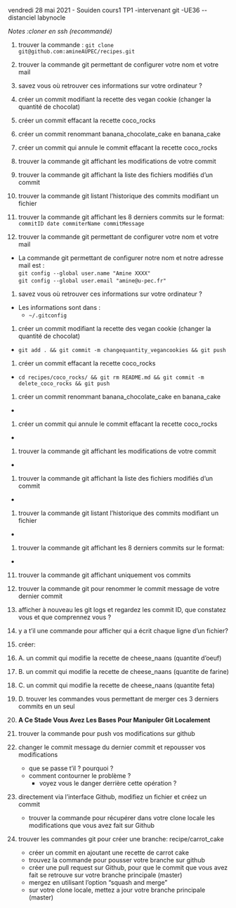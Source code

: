 vendredi 28 mai 2021 - Souiden cours1 TP1 -intervenant git -UE36 --distanciel
labynocle


*Notes :cloner en ssh (recommandé)*



1. trouver la commande  :
`git clone git@github.com:amineAUPEC/recipes.git`

1. trouver la commande git permettant de configurer votre nom et votre mail
2. savez vous où retrouver ces informations sur votre ordinateur ?
3. créer un commit modifiant la recette des vegan cookie (changer la quantité de chocolat)
4. créer un commit effacant la recette coco_rocks
5. créer un commit renommant banana_chocolate_cake en banana_cake
6. créer un commit qui annule le commit effacant la recette coco_rocks
7. trouver la commande git affichant les modifications de votre commit
8. trouver la commande git affichant la liste des fichiers modifiés d’un commit
9. trouver la commande git listant l’historique des commits modifiant un fichier
10. trouver la commande git affichant les 8 derniers commits sur le format:   
`commitID date commiterName commitMessage`

1. trouver la commande git permettant de configurer votre nom et votre mail
- La commande git permettant de configurer notre nom et notre adresse mail est  :  
`git config --global user.name "Amine XXXX"`  
`git config --global user.email "amine@u-pec.fr"`
1. savez vous où retrouver ces informations sur votre ordinateur ?
- Les informations sont dans :
    - `~/.gitconfig`
1. créer un commit modifiant la recette des vegan cookie (changer la quantité de chocolat)
- `git add . && git commit -m changequantity_vegancookies && git push`
1. créer un commit effacant la recette coco_rocks
- `cd recipes/coco_rocks/ && git rm README.md && git commit -m delete_coco_rocks && git push`



1. créer un commit renommant banana_chocolate_cake en banana_cake
- 
1. créer un commit qui annule le commit effacant la recette coco_rocks
- 
1. trouver la commande git affichant les modifications de votre commit
- 
1. trouver la commande git affichant la liste des fichiers modifiés d’un commit
- 
1. trouver la commande git listant l’historique des commits modifiant un fichier
- 
1. trouver la commande git affichant les 8 derniers commits sur le format: 
- 


11. trouver la commande git affichant uniquement vos commits
12. trouver la commande git pour renommer le commit message de votre dernier commit
13. afficher à nouveau les git logs et regardez les commit ID, que constatez vous et que comprennez vous ?
14. y a t’il une commande pour afficher qui a écrit chaque ligne d’un fichier?
15. créer:
15. A. un commit qui modifie la recette de cheese_naans (quantite d’oeuf)
15. B. un commit qui modifie la recette de cheese_naans (quantite de farine)
15. C. un commit qui modifie la recette de cheese_naans (quantite feta)
15. D. trouver les commandes vous permettant de merger ces 3 derniers commits en un seul
15. **A Ce Stade Vous Avez Les Bases Pour Manipuler Git Localement**

1. trouver la commande pour push vos modifications sur github
1. changer le commit message du dernier commit et repousser vos modifications
    - que se passe t’il ? pourquoi ?
    - comment contourner le problème ?
        - voyez vous le danger derrière cette opération ?
1. directement via l’interface Github, modifiez un fichier et créez un commit
    - trouver la commande pour récupérer dans votre clone locale les modifications que vous avez fait sur Github    
1. trouver les commandes git pour créer une branche: recipe/carrot_cake
    - créer un commit en ajoutant une recette de carrot cake
    - trouvez la commande pour pousser votre branche sur github
    - créer une pull request sur Github, pour que le commit que vous avez fait se retrouve sur votre branche principale (master)
    - mergez en utilisant l’option “squash and merge”
    - sur votre clone locale, mettez a jour votre branche principale (master)
